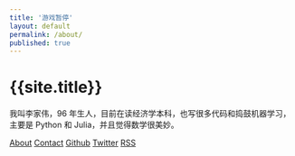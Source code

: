 ```yaml
---
title: '游戏暂停'
layout: default
permalink: /about/
published: true
---
```

<h1 class="headline">{{site.title}}</h1>

我叫李家伟，96 年生人，目前在读经济学本科，也写很多代码和捣鼓机器学习，主要是 Python 和 Julia，并且觉得数学很美妙。


<footer>
    <div class="links">
        <a href="{{site.baseurl}}/about/">About</a>
        <a href="{{site.baseurl}}/contact/">Contact</a>
        <a href="https://github.com/iewaij">Github</a>
        <a href="https://twitter.com/tiewuz">Twitter</a>
        <a href="{{site.baseurl}}/feed.xml">RSS</a>
        <!-- <a onclick="theme()">Change Theme</a> -->
    </div>
    <!-- <div class="theme" onclick="theme()" style="    background-image: url({{site.baseurl}}/images/theme-backup.svg)"></div> -->
</footer>
